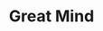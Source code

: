 ---
pid: LLP37
title: Great Mind
location_transcription: In front/in a college/school's neighborhood
zipcode: '19147'
outside_phl: 
neighborhood: Queen Village,Bella Vista,Pennsport,Italian Market
age: '11'
age_range: 6-13
instagram: 
image_file_name: LLP_37.jpg
proposal_transcription: It is an enormous mirror that reflects one of the many great
  minds at work.
topic: Education,Love
topic_summary: 0, 0
type: Sculpture Statue
keywords_other: 
credit: Milan Howell
image_labels: 
twitter: 
facebook: 
permalink: "/monuments/llp37/"
layout: item-page
---
